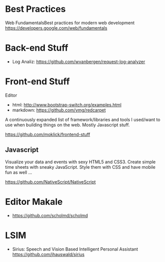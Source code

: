 # Best Practices

Web FundamentalsBest practices for modern web development
<https://developers.google.com/web/fundamentals>

# Back-end Stuff

- Log Analiz: https://github.com/wvanbergen/request-log-analyzer

# Front-end Stuff
Editor
- html: http://www.bootstrap-switch.org/examples.html
- markdown: https://github.com/vmg/redcarpet

A continuously expanded list of framework/libraries and tools I used/want to use when building things on the web. Mostly Javascript stuff.

<https://github.com/moklick/frontend-stuff>

## Javascript

Visualize your data and events with sexy HTML5 and CSS3. Create simple time sheets with sneaky JavaScript. Style them with CSS and have mobile fun as well …

<https://github.com/NativeScript/NativeScript>

# Editor Makale

- https://github.com/scholmd/scholmd

# LSIM

- Sirius: Speech and Vision Based Intelligent Personal Assistant https://github.com/jhauswald/sirius
